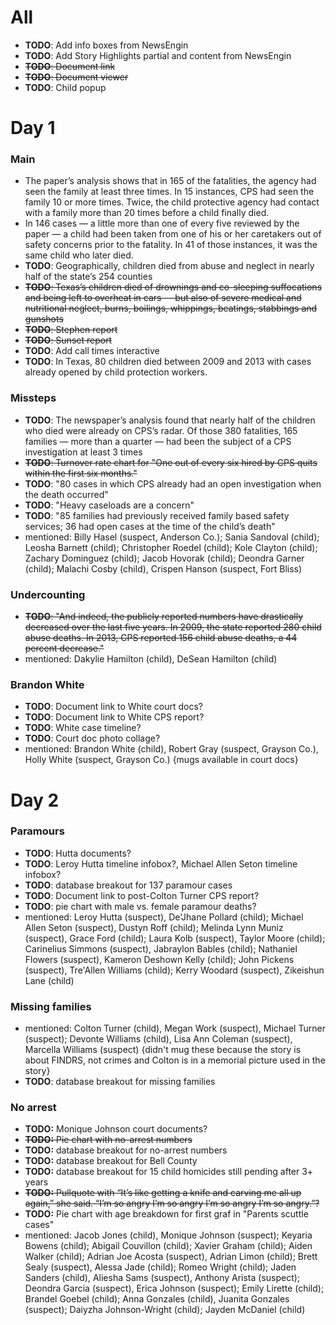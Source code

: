 # All
- **TODO**: Add info boxes from NewsEngin
- **TODO**: Add Story Highlights partial and content from NewsEngin
- ~~**TODO**: Document link~~
- ~~**TODO**: Document viewer~~
- **TODO**: Child popup

# Day 1

### Main
- The paper’s analysis shows that in 165 of the fatalities, the agency had seen the family at least three times. In 15 instances, CPS had seen the family 10 or more times. Twice, the child protective agency had contact with a family more than 20 times before a child finally died.
- In 146 cases — a little more than one of every five reviewed by the paper — a child had been taken from one of his or her caretakers out of safety concerns prior to the fatality. In 41 of those instances, it was the same child who later died.
- **TODO**: Geographically, children died from abuse and neglect in nearly half of the state’s 254 counties
- ~~**TODO**: Texas’s children died of drownings and co-sleeping suffocations and being left to overheat in cars — but also of severe medical and nutritional neglect, burns, boilings, whippings, beatings, stabbings and gunshots~~
- ~~**TODO**: Stephen report~~
- ~~**TODO**: Sunset report~~
- **TODO**: Add call times interactive
- **TODO**: In Texas, 80 children died between 2009 and 2013 with cases already opened by child protection workers.

### Missteps
- **TODO**: The newspaper’s analysis found that nearly half of the children who died were already on CPS’s radar. Of those 380 fatalities, 165 families — more than a quarter — had been the subject of a CPS investigation at least 3 times
- ~~**TODO**: Turnover rate chart for "One out of every six hired by CPS quits within the first six months."~~
- **TODO**: "80 cases in which CPS already had an open investigation when the death occurred"
- **TODO**: "Heavy caseloads are a concern"
- **TODO**: "85 families had previously received family based safety services; 36 had open cases at the time of the child’s death"
- mentioned: Billy Hasel (suspect, Anderson Co.); Sania Sandoval (child); Leosha Barnett (child); Christopher Roedel (child); Kole Clayton (child); Zachary Dominguez (child); Jacob Hovorak (child); Deondra Garner (child); Malachi Cosby (child),  Crispen Hanson (suspect, Fort Bliss)

### Undercounting
- ~~**TODO**: "And indeed, the publicly reported numbers have drastically decreased over the last five years. In 2009, the state reported 280 child abuse deaths. In 2013, CPS reported 156 child abuse deaths, a 44 percent decrease."~~
- mentioned: Dakylie Hamilton (child), DeSean Hamilton (child)

### Brandon White
- **TODO**: Document link to White court docs?
- **TODO**: Document link to White CPS report?
- **TODO**: White case timeline?
- **TODO**: Court doc photo collage?
- mentioned: Brandon White (child), Robert Gray (suspect, Grayson Co.), Holly White (suspect, Grayson Co.) {mugs available in court docs}

# Day 2

### Paramours
- **TODO**: Hutta documents?
- **TODO**: Leroy Hutta timeline infobox?, Michael Allen Seton timeline infobox?
- **TODO**: database breakout for 137 paramour cases
- **TODO**: Document link to post-Colton Turner CPS report?
- **TODO**: pie chart with male vs. female paramour deaths?
- mentioned: Leroy Hutta (suspect), De'Jhane Pollard (child); Michael Allen Seton (suspect), Dustyn Roff (child); Melinda Lynn Muniz (suspect), Grace Ford (child); Laura Kolb (suspect), Taylor Moore (child); Carinelius Simmons (suspect), Jabraylon Bables (child); Nathaniel Flowers (suspect), Kameron Deshown Kelly (child); John Pickens (suspect), Tre'Allen Williams (child); Kerry Woodard (suspect), Zikeishun Lane (child)

### Missing families
- mentioned: Colton Turner (child), Megan Work (suspect), Michael Turner (suspect); Devonte Williams (child), Lisa Ann Coleman (suspect), Marcella Williams (suspect) {didn't mug these because the story is about FINDRS, not crimes and Colton is in a memorial picture used in the story}
- **TODO**: database breakout for missing families

### No arrest
- **TODO:** Monique Johnson court documents?
- ~~**TODO:** Pie chart with no-arrest numbers~~
- **TODO:** database breakout for no-arrest numbers
- **TODO:** database breakout for Bell County
- **TODO:** database breakout for 15 child homicides still pending after 3+ years
- ~~**TODO:** Pullquote with “It’s like getting a knife and carving me all up again,” she said. “I’m so angry I’m so angry I’m so angry I’m so angry.”?~~
- **TODO:** Pie chart with age breakdown for first graf in "Parents scuttle cases"
- mentioned: Jacob Jones (child), Monique Johnson (suspect); Keyaria Bowens (child); Abigail Couvillon (child); Xavier Graham (child); Aiden Walker (child); Adrian Joe Acosta (suspect), Adrian Limon (child); Brett Sealy (suspect), Alessa Jade (child); Romeo Wright (child); Jaden Sanders (child), Aliesha Sams (suspect), Anthony Arista (suspect); Deondra Garcia (suspect), Erica Johnson (suspect); Emily Lirette (child); Brandel Goebel (child); Anna Gonzales (child), Juanita Gonzales (suspect); Daiyzha Johnson-Wright (child); Jayden McDaniel (child)
